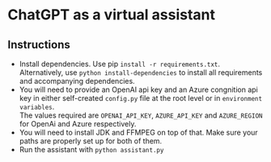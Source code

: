 # ChatGPT as a virtual assistant

## Instructions
- Install dependencies. Use pip `install -r requirements.txt`.  
  Alternatively, use `python install-dependencies` to install all requirements and accompanying dependencies.
- You will need to provide an OpenAI api key and an Azure congnition api key in either self-created `config.py` file at the root level or in `environment variables`.  
  The values required are `OPENAI_API_KEY`, `AZURE_API_KEY` and `AZURE_REGION` for OpenAi and Azure respectively.
- You will need to install JDK and FFMPEG on top of that. Make sure your paths are properly set up for both of them.
- Run the assistant with `python assistant.py`